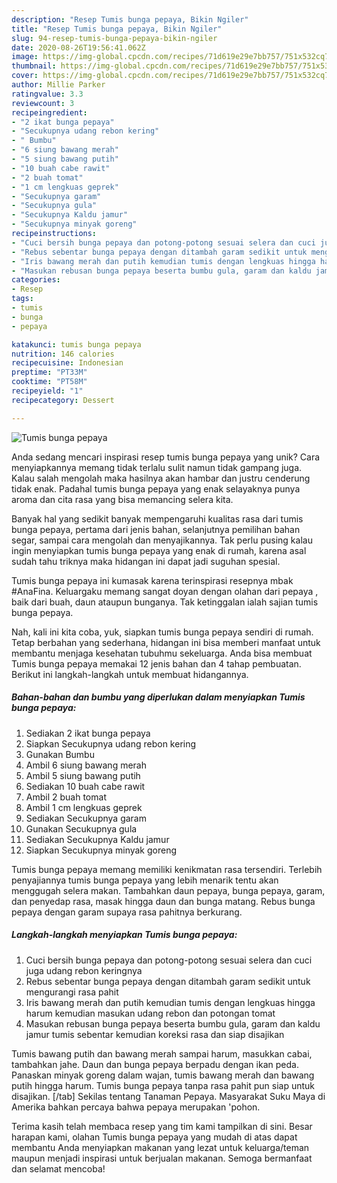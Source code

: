 ```yaml
---
description: "Resep Tumis bunga pepaya, Bikin Ngiler"
title: "Resep Tumis bunga pepaya, Bikin Ngiler"
slug: 94-resep-tumis-bunga-pepaya-bikin-ngiler
date: 2020-08-26T19:56:41.062Z
image: https://img-global.cpcdn.com/recipes/71d619e29e7bb757/751x532cq70/tumis-bunga-pepaya-foto-resep-utama.jpg
thumbnail: https://img-global.cpcdn.com/recipes/71d619e29e7bb757/751x532cq70/tumis-bunga-pepaya-foto-resep-utama.jpg
cover: https://img-global.cpcdn.com/recipes/71d619e29e7bb757/751x532cq70/tumis-bunga-pepaya-foto-resep-utama.jpg
author: Millie Parker
ratingvalue: 3.3
reviewcount: 3
recipeingredient:
- "2 ikat bunga pepaya"
- "Secukupnya udang rebon kering"
- " Bumbu"
- "6 siung bawang merah"
- "5 siung bawang putih"
- "10 buah cabe rawit"
- "2 buah tomat"
- "1 cm lengkuas geprek"
- "Secukupnya garam"
- "Secukupnya gula"
- "Secukupnya Kaldu jamur"
- "Secukupnya minyak goreng"
recipeinstructions:
- "Cuci bersih bunga pepaya dan potong-potong sesuai selera dan cuci juga udang rebon keringnya"
- "Rebus sebentar bunga pepaya dengan ditambah garam sedikit untuk mengurangi rasa pahit"
- "Iris bawang merah dan putih kemudian tumis dengan lengkuas hingga harum kemudian masukan udang rebon dan potongan tomat"
- "Masukan rebusan bunga pepaya beserta bumbu gula, garam dan kaldu jamur tumis sebentar kemudian koreksi rasa dan siap disajikan"
categories:
- Resep
tags:
- tumis
- bunga
- pepaya

katakunci: tumis bunga pepaya 
nutrition: 146 calories
recipecuisine: Indonesian
preptime: "PT33M"
cooktime: "PT58M"
recipeyield: "1"
recipecategory: Dessert

---
```



![Tumis bunga pepaya](https://img-global.cpcdn.com/recipes/71d619e29e7bb757/751x532cq70/tumis-bunga-pepaya-foto-resep-utama.jpg)

Anda sedang mencari inspirasi resep tumis bunga pepaya yang unik? Cara menyiapkannya memang tidak terlalu sulit namun tidak gampang juga. Kalau salah mengolah maka hasilnya akan hambar dan justru cenderung tidak enak. Padahal tumis bunga pepaya yang enak selayaknya punya aroma dan cita rasa yang bisa memancing selera kita.

Banyak hal yang sedikit banyak mempengaruhi kualitas rasa dari tumis bunga pepaya, pertama dari jenis bahan, selanjutnya pemilihan bahan segar, sampai cara mengolah dan menyajikannya. Tak perlu pusing kalau ingin menyiapkan tumis bunga pepaya yang enak di rumah, karena asal sudah tahu triknya maka hidangan ini dapat jadi suguhan spesial.

Tumis bunga pepaya ini kumasak karena terinspirasi resepnya mbak #AnaFina. Keluargaku memang sangat doyan dengan olahan dari pepaya , baik dari buah, daun ataupun bunganya. Tak ketinggalan ialah sajian tumis bunga pepaya.


Nah, kali ini kita coba, yuk, siapkan tumis bunga pepaya sendiri di rumah. Tetap berbahan yang sederhana, hidangan ini bisa memberi manfaat untuk membantu menjaga kesehatan tubuhmu sekeluarga. Anda bisa membuat Tumis bunga pepaya memakai 12 jenis bahan dan 4 tahap pembuatan. Berikut ini langkah-langkah untuk membuat hidangannya.

<!--inarticleads1-->

##### Bahan-bahan dan bumbu yang diperlukan dalam menyiapkan Tumis bunga pepaya:

1. Sediakan 2 ikat bunga pepaya
1. Siapkan Secukupnya udang rebon kering
1. Gunakan  Bumbu
1. Ambil 6 siung bawang merah
1. Ambil 5 siung bawang putih
1. Sediakan 10 buah cabe rawit
1. Ambil 2 buah tomat
1. Ambil 1 cm lengkuas geprek
1. Sediakan Secukupnya garam
1. Gunakan Secukupnya gula
1. Sediakan Secukupnya Kaldu jamur
1. Siapkan Secukupnya minyak goreng


Tumis bunga pepaya memang memiliki kenikmatan rasa tersendiri. Terlebih penyajiannya tumis bunga pepaya yang lebih menarik tentu akan menggugah selera makan. Tambahkan daun pepaya, bunga pepaya, garam, dan penyedap rasa, masak hingga daun dan bunga matang. Rebus bunga pepaya dengan garam supaya rasa pahitnya berkurang. 

<!--inarticleads2-->

##### Langkah-langkah menyiapkan Tumis bunga pepaya:

1. Cuci bersih bunga pepaya dan potong-potong sesuai selera dan cuci juga udang rebon keringnya
1. Rebus sebentar bunga pepaya dengan ditambah garam sedikit untuk mengurangi rasa pahit
1. Iris bawang merah dan putih kemudian tumis dengan lengkuas hingga harum kemudian masukan udang rebon dan potongan tomat
1. Masukan rebusan bunga pepaya beserta bumbu gula, garam dan kaldu jamur tumis sebentar kemudian koreksi rasa dan siap disajikan


Tumis bawang putih dan bawang merah sampai harum, masukkan cabai, tambahkan jahe. Daun dan bunga pepaya berpadu dengan ikan peda. Panaskan minyak goreng dalam wajan, tumis bawang merah dan bawang putih hingga harum. Tumis bunga pepaya tanpa rasa pahit pun siap untuk disajikan. [/tab] Sekilas tentang Tanaman Pepaya. Masyarakat Suku Maya di Amerika bahkan percaya bahwa pepaya merupakan &#39;pohon. 

Terima kasih telah membaca resep yang tim kami tampilkan di sini. Besar harapan kami, olahan Tumis bunga pepaya yang mudah di atas dapat membantu Anda menyiapkan makanan yang lezat untuk keluarga/teman maupun menjadi inspirasi untuk berjualan makanan. Semoga bermanfaat dan selamat mencoba!
